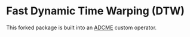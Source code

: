 # Fast Dynamic Time Warping (DTW)

This forked package is built into an [ADCME](https://github.com/kailaix/ADCME.jl) custom operator.